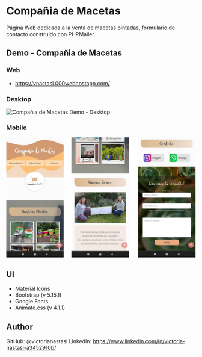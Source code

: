 # Compañia de Macetas
Página Web dedicada a la venta de macetas pintadas, formulario de contacto construido con PHPMailer.

## Demo - Compañia de Macetas
### Web
- https://vnastasi.000webhostapp.com/

### Desktop
![Compañia de Macetas Demo - Desktop](demo/desktop.gif)

### Mobile
![Compañia de Macetas Demo - Mobile](demo/mobile.jpg)

## UI
- Material Icons
- Bootstrap (v 5.15.1)
- Google Fonts
- Animate.css (v 4.1.1)

## Author
GitHub: @victorianastasi
LinkedIn: https://www.linkedin.com/in/victoria-nastasi-a3452910b/